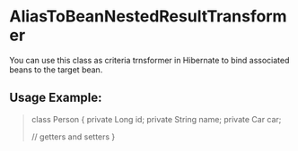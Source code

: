 AliasToBeanNestedResultTransformer
==================================

You can use this class as criteria trnsformer in Hibernate to bind associated beans to the target bean.

Usage Example:
--------------

> class Person {
>   private Long id;
>   private String name;
>   private Car car;
>   
>   // getters and setters
> }
